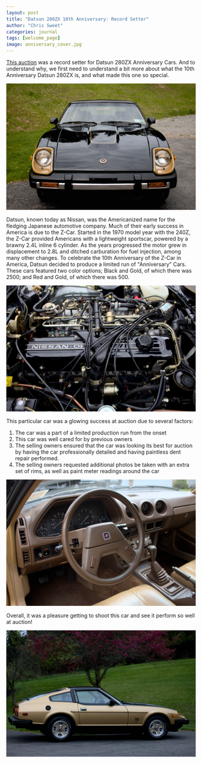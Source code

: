 ```yaml
---
layout: post
title: "Datsun 280ZX 10th Anniversary: Record Setter"
author: "Chris Sweet"
categories: journal
tags: [welcome_page]
image: anniversary_cover.jpg
---
```


[This auction](https://bringatrailer.com/listing/1980-datsun-280zx-40/) was a record setter for Datsun 280ZX Anniversary Cars. And to understand why, we first need to understand a bit more about what the 10th Anniversary Datsun 280ZX is, and what made this one so special.

![alt text](../assets/img/anniversary_headon.jpg "")

Datsun, known today as Nissan, was the Americanized name for the fledging Japanese automotive company. Much of their early success in America is due to the Z-Car. Started in the 1970 model year with the 240Z, the Z-Car provided Americans with a lightweight sportscar, powered by a brawny 2.4L inline 6 cylinder. As the years progressed the motor grew in displacement to 2.8L and ditched carburation for fuel injection, among many other changes. To celebrate the 10th Anniversary of the Z-Car in America, Datsun decided to produce a limited run of "Anniversary" Cars. These cars featured two color options; Black and Gold, of which there was 2500; and Red and Gold, of which there was 500.

![alt text](../assets/img/anniversary_motor.jpg "")

This particular car was a glowing success at auction due to several factors:

1. The car was a part of a limited production run from the onset
2. This car was well cared for by previous owners
3. The selling owners ensured that the car was looking its best for auction by having the car professionally detailed and having paintless dent repair performed.
4. The selling owners requested additional photos be taken with an extra set of rims, as well as paint meter readings around the car

![alt text](../assets/img/anniversary_interior.jpg "")

Overall, it was a pleasure getting to shoot this car and see it perform so well at auction!

![alt text](../assets/img/anniversary_cover2.jpg "")
